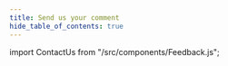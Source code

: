 ```yaml
---
title: Send us your comment
hide_table_of_contents: true
---
```


import ContactUs from "/src/components/Feedback.js";

#

<ContactUs />

